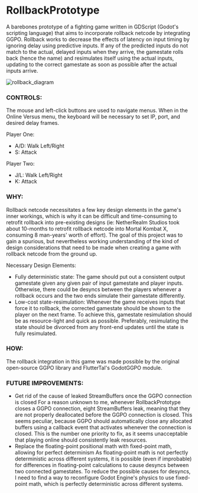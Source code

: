# RollbackPrototype
A barebones prototype of a fighting game written in GDScript (Godot's scripting language) that aims to incorporate rollback netcode by integrating GGPO. 
Rollback works to decrease the effects of latency on input timing by ignoring delay using predictive inputs. If any of the predicted inputs do not match to the actual, delayed inputs when they arrive, the gamestate rolls back (hence the name) and resimulates itself using the actual inputs, updating to the correct gamestate as soon as possible after the actual inputs arrive.

![rollback_diagram](https://user-images.githubusercontent.com/41028399/160308341-fb4d0c51-254a-402c-b0d9-659868e41a64.png)

### CONTROLS: 
The mouse and left-click buttons are used to navigate menus. When in the Online Versus menu, the keyboard will be necessary to set IP, port, and desired delay frames.

Player One:
- A/D: Walk Left/Right
- S: Attack

Player Two:
- J/L: Walk Left/Right
- K: Attack 
  
### WHY:
Rollback netcode necessitates a few key design elements in the game's inner workings, which is why it can be difficult and time-consuming to retrofit rollback into pre-existing designs (ie: NetherRealm Studios took about 10-months to retrofit rollback netcode into Mortal Kombat X, consuming 8 man-years' worth of effort). The goal of this project was to gain a spurious, but nevertheless working understanding of the kind of design considerations that need to be made when creating a game with rollback netcode from the ground up.

Necessary Design Elements:
- Fully deterministic state: The game should put out a consistent output gamestate given any given pair of input gamestate and player inputs. Otherwise, there could be desyncs between the players whenever a rollback occurs and the two ends simulate their gamestate differently. 
- Low-cost state-resimulation: Whenever the game receives inputs that force it to rollback, the corrected gamestate should be shown to the player on the next frame. To achieve this, gamestate resimulation should be as resource-light and quick as possible. Preferably, resimulating the state should be divorced from any front-end updates until the state is fully resimulated. 

### HOW:
The rollback integration in this game was made possible by the original open-source GGPO library and FlutterTal's GodotGGPO module.

### FUTURE IMPROVEMENTS:
 - Get rid of the cause of leaked StreamBuffers once the GGPO connection is closed
For a reason unknown to me, whenever RollbackPrototype closes a GGPO connection, eight StreamBuffers leak, meaning that they are not properly deallocated before the GGPO connection is closed. This seems peculiar, because GGPO should automatically close any allocated buffers using a callback event that activates whenever the connection is closed. This is the number one priority to fix, as it seems unacceptable that playing online should consistently leak resources.
 - Replace the floating-point positional math with fixed-point math, allowing for perfect determinism
As floating-point math is not perfectly deterministic across different systems, it is possible (even if improbable) for differences in floating-point calculations to cause desyncs between two connected gamestates. To reduce the possible causes for desyncs, I need to find a way to reconfigure Godot Engine's physics to use fixed-point math, which is perfectly deterministic across different systems.
